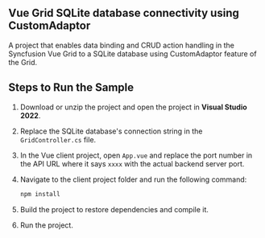 ## Vue Grid SQLite database connectivity using CustomAdaptor

A project that enables data binding and CRUD action handling in the Syncfusion Vue Grid to a SQLite database using CustomAdaptor feature of the Grid.

## Steps to Run the Sample

1. Download or unzip the project and open the project in **Visual Studio 2022**.

2. Replace the SQLite database's connection string in the `GridController.cs` file.

3. In the Vue client project, open `App.vue` and replace the port number in the API URL where it says `xxxx` with the actual backend server port.

4. Navigate to the client project folder and run the following command:

   ```bash
   npm install
   ```
5. Build the project to restore dependencies and compile it.

6. Run the project.